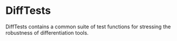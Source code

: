 # DiffTests

DiffTests contains a common suite of test functions for stressing the robustness of differentiation tools.
